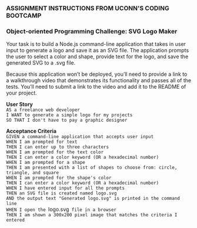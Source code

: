 ### ASSIGNMENT INSTRUCTIONS FROM UCONN'S CODING BOOTCAMP

### Object-oriented Programming Challenge: SVG Logo Maker
Your task is to build a Node.js command-line application that takes in user input to generate a logo and save it as an SVG file. The application prompts the user to select a color and shape, provide text for the logo, and save the generated SVG to a .svg file.

Because this application won’t be deployed, you’ll need to provide a link to a walkthrough video that demonstrates its functionality and passes all of the tests. You’ll need to submit a link to the video and add it to the README of your project.

**User Story** <br>
`AS a freelance web developer`<br>
`I WANT to generate a simple logo for my projects`<br>
`SO THAT I don't have to pay a graphic designer`<br>

**Acceptance Criteria**<br>
`GIVEN a command-line application that accepts user input`<br>
`WHEN I am prompted for text`<br>
`THEN I can enter up to three characters`<br>
`WHEN I am prompted for the text color`<br>
`THEN I can enter a color keyword (OR a hexadecimal number)`<br>
`WHEN I am prompted for a shape`<br>
`THEN I am presented with a list of shapes to choose from: circle, triangle, and square`<br>
`WHEN I am prompted for the shape's color`<br>
`THEN I can enter a color keyword (OR a hexadecimal number)`<br>
`WHEN I have entered input for all the prompts`<br>
`THEN an SVG file is created named logo.svg`<br>
`AND the output text "Generated logo.svg" is printed in the command line`<br>
`WHEN I open the `logo.svg` file in a browser`<br>
`THEN I am shown a 300x200 pixel image that matches the criteria I entered`<br>
